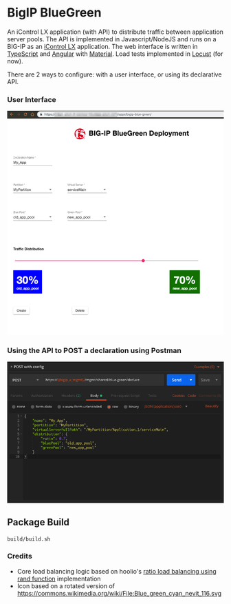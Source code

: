 # BigIP BlueGreen
An iControl LX application (with API) to distribute traffic between application server pools. The API is implemented in Javascript/NodeJS and runs on a BIG-IP as an [iControl LX](https://clouddocs.f5.com/products/iapp/iapp-lx/tmos-14_0/) application. The web interface is written in [TypeScript](https://www.typescriptlang.org/) and [Angular](https://angular.io/) with [Material](https://material.angular.io/components/select/overview). Load tests implemented in [Locust](https://locust.io/) (for now).

There are 2 ways to configure: with a user interface, or using its declarative API.

### User Interface
<img src="images/ui-screenshot.png">

### Using the API to POST a declaration using Postman
<img src="images/api-screenshot.png">

## Package Build
```
build/build.sh

 ```


 ### Credits
 - Core load balancing logic based on hoolio's [ratio load balancing using rand function](https://devcentral.f5.com/codeshare/ratio-load-balancing-using-rand-function) implementation
 - Icon based on a rotated version of https://commons.wikimedia.org/wiki/File:Blue_green_cyan_nevit_116.svg

